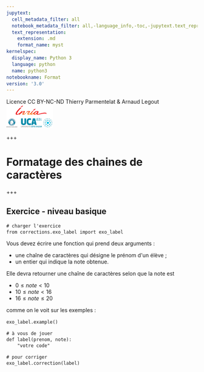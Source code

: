 ```yaml
---
jupytext:
  cell_metadata_filter: all
  notebook_metadata_filter: all,-language_info,-toc,-jupytext.text_representation.jupytext_version,-jupytext.text_representation.format_version
  text_representation:
    extension: .md
    format_name: myst
kernelspec:
  display_name: Python 3
  language: python
  name: python3
notebookname: Format
version: '3.0'
---
```


<div class="licence">
<span>Licence CC BY-NC-ND</span>
<span>Thierry Parmentelat &amp; Arnaud Legout</span>
<span><img src="media/both-logos-small-alpha.png" /></span>
</div>

+++

# Formatage des chaines de caractères

+++

## Exercice - niveau basique

```{code-cell}
# charger l'exercice
from corrections.exo_label import exo_label
```

Vous devez écrire une fonction qui prend deux arguments :

* une chaîne de caractères qui désigne le prénom d'un élève ;
* un entier qui indique la note obtenue.

Elle devra retourner une chaîne de caractères selon que la note est

* $0  \leqslant note \lt 10$
* $10 \leqslant note \lt 16$
* $16 \leqslant note \leqslant 20$

comme on le voit sur les exemples :

```{code-cell}
exo_label.example()
```

```{code-cell}
# à vous de jouer
def label(prenom, note):
    "votre code"
```

```{code-cell}
# pour corriger
exo_label.correction(label)
```
